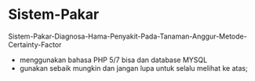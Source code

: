 # Sistem-Pakar
Sistem-Pakar-Diagnosa-Hama-Penyakit-Pada-Tanaman-Anggur-Metode-Certainty-Factor
* menggunakan bahasa PHP 5/7 bisa dan database MYSQL
* gunakan sebaik mungkin dan jangan lupa untuk selalu melihat ke atas;

